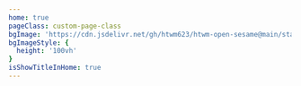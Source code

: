 ```yaml
---
home: true
pageClass: custom-page-class
bgImage: 'https://cdn.jsdelivr.net/gh/htwm623/htwm-open-sesame@main/static/image/blog-bg/bg3.jpg'
bgImageStyle: {
  height: '100vh'
}
isShowTitleInHome: true
---
```



<style>
.anchor-down {
  display: block;
  margin: 12rem auto 0;
  bottom: 45px;
  width: 20px;
  height: 20px;
  font-size: 34px;
  text-align: center;
  animation: bounce-in 5s 3s infinite;
  position: absolute;
  left: 50%;
  bottom: 30%;
  margin-left: -10px;
  cursor: pointer;
}
@-webkit-keyframes bounce-in{
  0%{transform:translateY(0)}
  20%{transform:translateY(0)}
  50%{transform:translateY(-20px)}
  80%{transform:translateY(0)}
  to{transform:translateY(0)}
}
.anchor-down::before {
  content: "";
  width: 20px;
  height: 20px;
  display: block;
  border-right: 3px solid #fff;
  border-top: 3px solid #fff;
  transform: rotate(135deg);
  position: absolute;
  bottom: 10px;
}
.anchor-down::after {
  content: "";
  width: 20px;
  height: 20px;
  display: block;
  border-right: 3px solid #fff;
  border-top: 3px solid #fff;
  transform: rotate(135deg);
}
</style>

<script>
export default {
  mounted () {
    const ifJanchor = document.getElementById("JanchorDown"); 
    ifJanchor && ifJanchor.parentNode.removeChild(ifJanchor);
    let a = document.createElement('a');
    a.id = 'JanchorDown';
    a.className = 'anchor-down';
    document.getElementsByClassName('hero')[0].append(a);
    let targetA = document.getElementById("JanchorDown");
    targetA.addEventListener('click', e => { // 添加点击事件
      this.scrollFn();
    })
    let paperElement = document.querySelector('.home-blog .hero')
    let paperIndex = Math.floor(Math.random() * 10)
    // const paperUrl = `https://cdn.jsdelivr.net/gh/htwm623/htwm-open-sesame@main/static/image/blog-bg/bg${paperIndex}.jpg`
    // bgImage: 'https://cdn.jsdelivr.net/gh/htwm623/htwm-open-sesame@main/static/image/blog-bg/bg0.jpg'
    // paperElement.style.backgroundImage = `url(${paperUrl}`
  },

  methods: {
    scrollFn() {
      const windowH = document.getElementsByClassName('hero')[0].clientHeight; // 获取窗口高度
      document.documentElement.scrollTop = windowH; // 滚动条滚动到指定位置
    },

    mountMusic () {
      console.log(123)
      const ap = new APlayer({
        container: document.getElementById('aplayer'),
        mini: false,
        fixed: true,
        autoplay: true,
        theme: '#FADFA3',
        loop: 'all',
        order: 'random',
        preload: 'auto',
        volume: 0.7,
        mutex: true,
        listFolded: false,
        listMaxHeight: 90,
        lrcType: 3,
        audio: [
          {
              name: 'name1',
              artist: 'artist1',
              url: 'https://cdn.jsdelivr.net/gh/htwm623/htwm-open-sesame@main/static/music/secret.mp3',
              cover: 'https://cdn.jsdelivr.net/gh/htwm623/htwm-open-sesame@main/static/music/secret.jpg',
              theme: '#ebd0c2'
          },
        ]
      })
      // ap.play()
    }
  }
}
</script>
